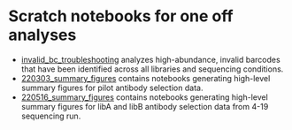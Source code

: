 # Scratch notebooks for one off analyses

- [invalid_bc_troubleshooting](invalid_bc_troubleshooting/) analyzes high-abundance, invalid barcodes that have been identified across all libraries and sequencing conditions.
- [220303_summary_figures](220303_summary_figures/) contains notebooks generating high-level summary figures for pilot antibody selection data.
- [220516_summary_figures](220516_summary_figures/) contains notebooks generating high-level summary figures for libA and libB antibody selection data from 4-19 sequencing run.
